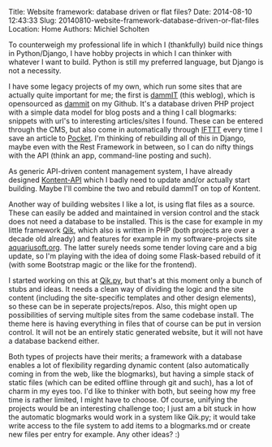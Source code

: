 Title: Website framework: database driven or flat files?
Date: 2014-08-10 12:43:33
Slug: 20140810-website-framework-database-driven-or-flat-files
Location: Home
Authors: Michiel Scholten

To counterweigh my professional life in which I (thankfully) build nice things in Python/Django, I have hobby projects in which I can thinker with whatever I want to build. Python is still my preferred language, but Django is not a necessity.

I have some legacy projects of my own, which run some sites that are actually quite important for me; the first is [dammIT](http://dammit.nl) (this weblog), which is opensourced as [dammit](https://github.com/aquatix/dammit) on my Github. It's a database driven PHP project with a simple data model for blog posts and a thing I call blogmarks: snippets with url's to interesting articles/sites I found. These can be entered through the CMS, but also come in automatically through [IFTTT](https://ifttt.com/) every time I save an article to [Pocket](http://getpocket.com/). I'm thinking of rebuilding all of this in Django, maybe even with the Rest Framework in between, so I can do nifty things with the API (think an app, command-line posting and such).

As generic API-driven content management system, I have already designed [Kontent-API](https://github.com/aquatix/kontent-api) which I badly need to update and/or actually start building. Maybe I'll combine the two and rebuild dammIT on top of Kontent.

Another way of building websites I like a lot, is using flat files as a source. These can easily be added and maintained in version control and the stack does not need a database to be installed. This is the case for example in my little framework [Qik](https://github.com/aquatix/qik), which also is written in PHP (both projects are over a decade old already) and features for example in my software-projects site [aquariusoft.org](http://aquariusoft.org). The latter surely needs some tender loving care and a big update, so I'm playing with the idea of doing some Flask-based rebuild of it (with some Bootstrap magic or the like for the frontend).

I started working on this at [Qik.py](https://github.com/aquatix/qik.py), but that's at this moment only a bunch of stubs and ideas. It needs a clean way of dividing the logic and the site content (including the site-specific templates and other design elements), so these can be in seperate projects/repos. Also, this might open up possibilities of serving multiple sites from the same codebase install. The theme here is having everything in files that of course can be put in version control. It will not be an entirely static generated website, but it will not have a database backend either.

Both types of projects have their merits; a framework with a database enables a lot of flexibility regarding dynamic content (also automatically coming in from the web, like the blogmarks), but having a simple stack of static files (which can be edited offline through git and such), has a lot of charm in my eyes too. I'd like to thinker with both, but seeing how my free time is rather limited, I might have to choose. Of course, unifying the projects would be an interesting challenge too; I just am a bit stuck in how the automatic blogmarks would work in a system like Qik.py; it would take write access to the file system to add items to a blogmarks.md or create new files per entry for example. Any other ideas? :)